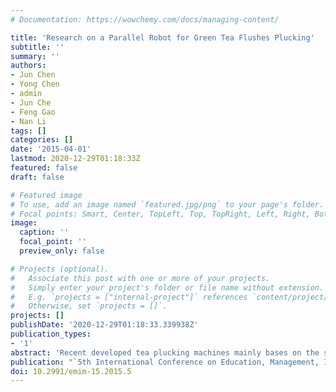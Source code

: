 ```yaml
---
# Documentation: https://wowchemy.com/docs/managing-content/

title: 'Research on a Parallel Robot for Green Tea Flushes Plucking'
subtitle: ''
summary: ''
authors:
- Jun Chen
- Yong Chen
- admin
- Jun Che
- Feng Gao
- Nan Li
tags: []
categories: []
date: '2015-04-01'
lastmod: 2020-12-29T01:18:33Z
featured: false
draft: false

# Featured image
# To use, add an image named `featured.jpg/png` to your page's folder.
# Focal points: Smart, Center, TopLeft, Top, TopRight, Left, Right, BottomLeft, Bottom, BottomRight.
image:
  caption: ''
  focal_point: ''
  preview_only: false

# Projects (optional).
#   Associate this post with one or more of your projects.
#   Simply enter your project's folder or file name without extension.
#   E.g. `projects = ["internal-project"]` references `content/project/deep-learning/index.md`.
#   Otherwise, set `projects = []`.
projects: []
publishDate: '2020-12-29T01:18:33.339938Z'
publication_types:
- '1'
abstract: 'Recent developed tea plucking machines mainly bases on the shearing principle which cut the top of the tea trees with no selectivity. Automatic tea flushes plucking machinery is essential to tea harvest for high-quality green tea manufacture, as labor cost increases rapidly in recent years. This paper focuses on the researches of a parallel green tea plucking robot with high efficiency. Color features are extracted to recognize tea flushes in the natural conditions using machine vision. Fringe projection profilometry is employed to realize 3D reconstruction and measurement for tea trees. A modified delta parallel robot with four arms is developed after kinematic analysis and mechanical design. The robot is controlled based on DSP (Digital Signal Processing). The experiments show over 85% could be detected successfully and the end-effector locating error is less than 2mm. The final objective of the researches is to realize a site-specific flushes plucking robot with high productivity which can replace several farms at green tea harvest season.'
publication: "`5th International Conference on Education, Management, Information and Medicine`"
doi: 10.2991/emim-15.2015.5
---
```

